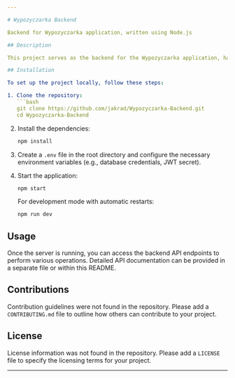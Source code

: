 ```yaml
---

# Wypozyczarka Backend

Backend for Wypozyczarka application, written using Node.js

## Description

This project serves as the backend for the Wypozyczarka application, handling various functionalities such as user authentication, data management, and more.

## Installation

To set up the project locally, follow these steps:

1. Clone the repository:
   ```bash
   git clone https://github.com/jakrad/Wypozyczarka-Backend.git
   cd Wypozyczarka-Backend
   ```

2. Install the dependencies:
   ```bash
   npm install
   ```

3. Create a `.env` file in the root directory and configure the necessary environment variables (e.g., database credentials, JWT secret).

4. Start the application:
   ```bash
   npm start
   ```

   For development mode with automatic restarts:
   ```bash
   npm run dev
   ```

## Usage

Once the server is running, you can access the backend API endpoints to perform various operations. Detailed API documentation can be provided in a separate file or within this README.

## Contributions

Contribution guidelines were not found in the repository. Please add a `CONTRIBUTING.md` file to outline how others can contribute to your project.

## License

License information was not found in the repository. Please add a `LICENSE` file to specify the licensing terms for your project.

---
```

